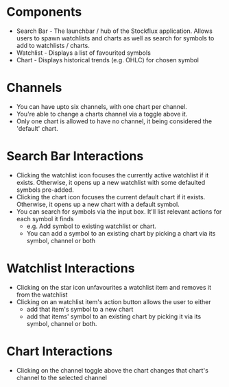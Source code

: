 # Components

* Search Bar - The launchbar / hub of the Stockflux application. Allows users to spawn watchlists and charts as well as search for symbols to add to watchlists / charts.
* Watchlist - Displays a list of favourited symbols 
* Chart - Displays historical trends (e.g. OHLC) for chosen symbol

# Channels

* You can have upto six channels, with one chart per channel.
* You're able to change a charts channel via a toggle above it.
* Only one chart is allowed to have no channel, it being considered the 'default' chart.

# Search Bar Interactions

* Clicking the watchlist icon focuses the currently active watchlist if it exists. Otherwise, it opens up a new watchlist with some defaulted symbols pre-added.
* Clicking the chart icon focuses the current default chart if it exists. Otherwise, it opens up a new chart with a default symbol.
* You can search for symbols via the input box. It'll list relevant actions for each symbol it finds
    * e.g. Add symbol to existing watchlist or chart.
    * You can add a symbol to an existing chart by picking a chart via its symbol, channel or both

# Watchlist Interactions
* Clicking on the star icon unfavourites a watchlist item and removes it from the watchlist
* Clicking on an watchlist item's action button allows the user to either
    * add that item's symbol to a new chart
    * add that items' symbol to an existing chart by picking it via its symbol, channel or both. 

# Chart Interactions
* Clicking on the channel toggle above the chart changes that chart's channel to the selected channel
